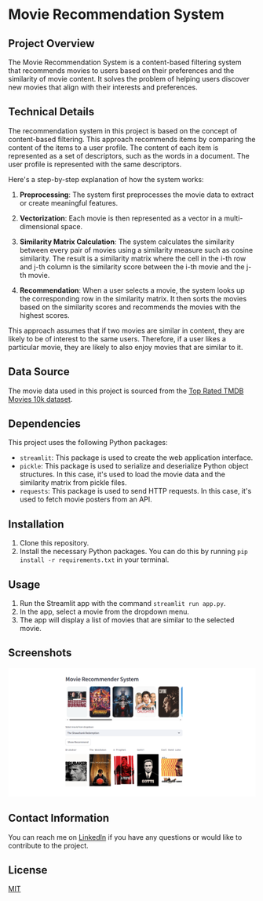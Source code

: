 # Movie Recommendation System

## Project Overview
The Movie Recommendation System is a content-based filtering system that recommends movies to users based on their preferences and the similarity of movie content. It solves the problem of helping users discover new movies that align with their interests and preferences.

## Technical Details
The recommendation system in this project is based on the concept of content-based filtering. This approach recommends items by comparing the content of the items to a user profile. The content of each item is represented as a set of descriptors, such as the words in a document. The user profile is represented with the same descriptors.

Here's a step-by-step explanation of how the system works:

1. **Preprocessing**: The system first preprocesses the movie data to extract or create meaningful features.

2. **Vectorization**: Each movie is then represented as a vector in a multi-dimensional space. 

3. **Similarity Matrix Calculation**: The system calculates the similarity between every pair of movies using a similarity measure such as cosine similarity. The result is a similarity matrix where the cell in the i-th row and j-th column is the similarity score between the i-th movie and the j-th movie.

4. **Recommendation**: When a user selects a movie, the system looks up the corresponding row in the similarity matrix. It then sorts the movies based on the similarity scores and recommends the movies with the highest scores.

This approach assumes that if two movies are similar in content, they are likely to be of interest to the same users. Therefore, if a user likes a particular movie, they are likely to also enjoy movies that are similar to it.

## Data Source
The movie data used in this project is sourced from the [Top Rated TMDB Movies 10k dataset](https://www.kaggle.com/datasets/ahsanaseer/top-rated-tmdb-movies-10k).

## Dependencies
This project uses the following Python packages:

- `streamlit`: This package is used to create the web application interface.
- `pickle`: This package is used to serialize and deserialize Python object structures. In this case, it's used to load the movie data and the similarity matrix from pickle files.
- `requests`: This package is used to send HTTP requests. In this case, it's used to fetch movie posters from an API.

## Installation
1. Clone this repository.
2. Install the necessary Python packages. You can do this by running `pip install -r requirements.txt` in your terminal.

## Usage
1. Run the Streamlit app with the command `streamlit run app.py`.
2. In the app, select a movie from the dropdown menu.
3. The app will display a list of movies that are similar to the selected movie.

## Screenshots
![Movie Recommendation System](MovieRecommendationSystem.png)


## Contact Information
You can reach me on [LinkedIn](https://www.linkedin.com/in/vahe-aslanyan/) if you have any questions or would like to contribute to the project.

## License
[MIT](https://choosealicense.com/licenses/mit/)
